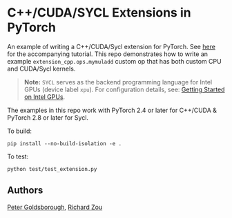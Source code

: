 # C++/CUDA/SYCL Extensions in PyTorch

An example of writing a C++/CUDA/Sycl extension for PyTorch. See
[here](https://pytorch.org/tutorials/advanced/cpp_custom_ops.html) for the accompanying tutorial.
This repo demonstrates how to write an example `extension_cpp.ops.mymuladd`
custom op that has both custom CPU and CUDA/Sycl kernels.


> **Note:**
  `SYCL` serves as the backend programming language for Intel GPUs (device label `xpu`). For configuration details, see:
  [Getting Started on Intel GPUs](https://docs.pytorch.org/docs/main/notes/get_start_xpu.html).

The examples in this repo work with PyTorch 2.4 or later for C++/CUDA & PyTorch 2.8 or later for Sycl.

To build:
```
pip install --no-build-isolation -e .
```

To test:
```
python test/test_extension.py
```

## Authors

[Peter Goldsborough](https://github.com/goldsborough), [Richard Zou](https://github.com/zou3519)
